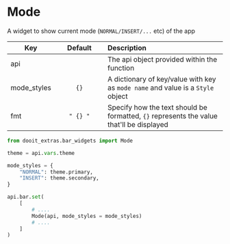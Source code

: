# Mode

A widget to show current mode (`NORMAL/INSERT/...` etc) of the app

| Key|<div style="width: 100px">Default</div> |Description|
| ------------- | :----------------: | :----------------------------------------------------------------------------------------|
| api           |                    | The api object provided within the function                                              |
| mode_styles   | `{}`               | A dictionary of key/value with key as `mode name` and value is a `Style` object          |
| fmt           | `" {} "`            | Specify how the text should be formatted, `{}` represents the value that'll be displayed |

```python
from dooit_extras.bar_widgets import Mode

theme = api.vars.theme

mode_styles = {
    "NORMAL": theme.primary,
    "INSERT": theme.secondary,
}

api.bar.set( 
    [
        # ....
        Mode(api, mode_styles = mode_styles)
        # ....
    ]
)
```
